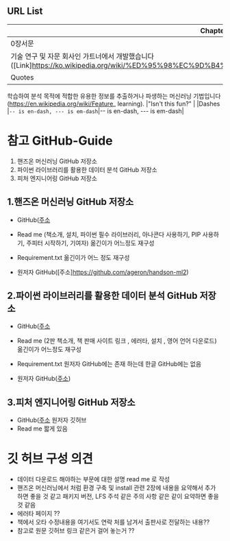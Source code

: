 




## URL List

|Chapter         |ReMark                         |URL                          |
|----------------|-------------------------------|-----------------------------|
|0장서문|옮긴이_ 하이프 사이클(hype cycle)은 기술의 성숙도를 표현하기 위한 시각적 도구입니다. 과대광고 주기라고도 합니다. 미국의 정보
기술 연구 및 자문 회사인 가트너에서 개발했습니다([Link]https://ko.wikipedia.org/wiki/%ED%95%98%EC%9D%B4%ED%94%84_%EC%82%AC%EC%9D%B4%ED%81%B4). |([Link]https://ko.wikipedia.org/wiki/%ED%95%98%EC%9D%B4%ED%94%84_%EC%82%AC%EC%9D%B4%ED%81%B4) |
|Quotes          |옮긴이_ 표현학습(representation learning)은 피처학습(feature representation learning)이라고도 하며 원본 데이터의 형상을
학습하여 분석 목적에 적합한 유용한 정보를 추출하거나 파생하는 머신러닝 기법입니다(https://en.wikipedia.org/wiki/Feature_
learning).            |"Isn't this fun?"            |
|Dashes          |`-- is en-dash, --- is em-dash`|-- is en-dash, --- is em-dash|







# 참고 GitHub-Guide

 1. 핸즈온 머신러닝 GitHub 저장소
 2. 파이썬 라이브러리를 활용한 데이터 분석 GitHub 저장소
 3. 피처 엔지니어링 GitHub 저장소


## 1.핸즈온 머신러닝 GitHub 저장소

 - GitHub([주소](https://github.com/rickiepark/handson-ml)
 - Read me (책소개, 설치, 파이썬 필수 라이브러리, 아나콘다 사용하기, PIP 사용하기, 주피터 시작하기, 기여자) 옮긴이가 어느정도 재구성
 - Requirement.txt 옮긴이가 어느 정도 재구성

 - 원저자 GitHub([주소]https://github.com/ageron/handson-ml2)


## 2.파이썬 라이브러리를 활용한 데이터 분석 GitHub 저장소

 - GitHub([주소](https://github.com/rickiepark/introduction_to_ml_with_python)
 - Read me (2판 책소개, 책 판매 사이트 링크 , 에러타, 설치 , 영어 언어 다운로드) 옮긴이가 어느정도 재구성 
 - Requirement.txt 원저자 GitHub에는 존재 하는데 한글 GitHub에는 없음

 - 원저자 GitHub([주소](https://github.com/amueller/introduction_to_ml_with_python))

## 3.피처 엔지니어링 GitHub 저장소

 - GitHub([주소](https://github.com/alicezheng/feature-engineering-book) 원저자 깃허브
 - Read me 짧게 있음

# 깃 허브 구성 의견

 - 데이터 다운로드 해야하는 부문에 대한 설명 read me 로 작성
 - 핸즈온 머신러닝에서 처럼 환경 구축 및 install 관련 2장에 내용을 요약해서 추가 하면 좋을 것 같고 패키지 버전, LFS 주석 같은 주의 사항 같은 같이 요약하면 좋을 것 같음
 - 에러타 페이지 ??
 - 책에서 오타 수정내용을 여기서도 연락 처를 남겨서 출판사로 전달하는 내용??
 - 참고로 원문 깃허브 링크 같은거 걸어 놓는거 ??